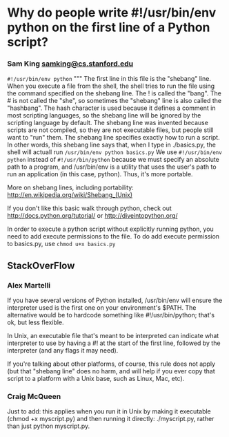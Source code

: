  # Why do people write #!/usr/bin/env python on the first line of a Python script?

### Sam King <samking@cs.stanford.edu>
```#!/usr/bin/env python```
"""
The first line in this file is the "shebang" line.  When you execute a file 
from the shell, the shell tries to run the file using the command specified 
on the shebang line.  The ! is called the "bang".  The # is not called the
"she", so sometimes the "shebang" line is also called the "hashbang".
The hash character is used because it defines a comment in most scripting
languages, so the shebang line will be ignored by the scripting language
by default.
The shebang line was invented because scripts are not compiled, so they are
not executable files, but people still want to "run" them.  The shebang
line specifies exactly how to run a script.  In other words, this shebang
line says that, when I type in ./basics.py, the shell will actuall run 
  ```/usr/bin/env python basics.py```
We use 
  ```#!/usr/bin/env python```
instead of 
  ```#!/usr/bin/python```
because we must specify an absolute path to a program, and /usr/bin/env 
is a utility that uses the user's path to run an application (in this
case, python).  Thus, it's more portable.

More on shebang lines, including portability: 
http://en.wikipedia.org/wiki/Shebang_(Unix)

If you don't like this basic walk through python, check out 
http://docs.python.org/tutorial/
or
http://diveintopython.org/

In order to execute a python script without explicitly running python,
you need to add execute permissions to the file.  To do add execute permission
to basics.py, use
  ```chmod u+x basics.py```

## StackOverFlow

### Alex Martelli
If you have several versions of Python installed, /usr/bin/env will ensure the interpreter used is the first one on your environment's $PATH. The alternative would be to hardcode something like #!/usr/bin/python; that's ok, but less flexible.

In Unix, an executable file that's meant to be interpreted can indicate what interpreter to use by having a #! at the start of the first line, followed by the interpreter (and any flags it may need).

If you're talking about other platforms, of course, this rule does not apply (but that "shebang line" does no harm, and will help if you ever copy that script to a platform with a Unix base, such as Linux, Mac, etc).

### Craig McQueen
Just to add: this applies when you run it in Unix by making it executable (chmod +x myscript.py) and then running it directly: ./myscript.py, rather than just python myscript.py. 